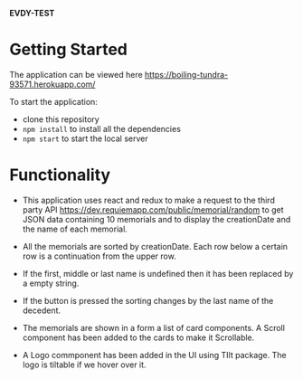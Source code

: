 **EVDY-TEST**

# Getting Started #

The application can be viewed here https://boiling-tundra-93571.herokuapp.com/

To start the application:

- clone this repository
- `npm install` to install all the dependencies
- `npm start` to start the local server

# Functionality #

- This application uses react and redux to make a request to the third party API  https://dev.requiemapp.com/public/memorial/random to get JSON data containing 10 memorials and to display the creationDate and the name of each memorial.

- All the memorials are sorted by creationDate. Each row below a certain row is a continuation from the upper row.

- If the first, middle or last name is undefined then it has been replaced by a empty string.

- If the button is pressed the sorting changes by the last name of the decedent.

- The memorials are shown in a form a list of card components. A Scroll component has been added to the cards to make it Scrollable.

- A Logo commponent has been added in the UI using TIlt package. The logo is tiltable if we hover over it.

